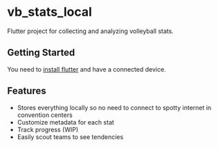 # vb_stats_local

Flutter project for collecting and analyzing volleyball stats.

## Getting Started
You need to [install flutter](https://docs.flutter.dev/get-started?_gl=1%2Awb68i0%2A_gcl_aw%2AR0NMLjE3NTkwMTI4NjAuQ2p3S0NBandsdDdHQmhBdkVpd0FLYWwwY2pYTG52TXpWRkt5enRNVUctUG9nOHdySWFwWUNMaTUyQXBGazJxMkY4UTlhenBIU3BWOW9Sb0MwZFlRQXZEX0J3RQ..%2A_gcl_dc%2AR0NMLjE3NTkwMTI4NjAuQ2p3S0NBandsdDdHQmhBdkVpd0FLYWwwY2pYTG52TXpWRkt5enRNVUctUG9nOHdySWFwWUNMaTUyQXBGazJxMkY4UTlhenBIU3BWOW9Sb0MwZFlRQXZEX0J3RQ..%2A_up%2AMQ..%2A_gs%2AMQ..%2A_ga%2AMTQ2NDg0MDkyLjE3NTg0MjExNjc.%2A_ga_04YGWK0175%2AczE3NTkwMTI4NjAkbzIkZzAkdDE3NTkwMTI4NjAkajYwJGwwJGgw&gclid=CjwKCAjwlt7GBhAvEiwAKal0cjXLnvMzVFKyztMUG-Pog8wrIapYCLi52ApFk2q2F8Q9azpHSpV9oRoC0dYQAvD_BwE&gclsrc=aw.ds&gbraid=0AAAAAC-INI-ZhTVbKG4_C0CNL2UL8LgJl) and have a connected device.

## Features
* Stores everything locally so no need to connect to spotty internet in convention centers
* Customize metadata for each stat
* Track progress (WIP)
* Easily scout teams to see tendencies